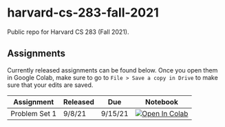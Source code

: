 # harvard-cs-283-fall-2021
Public repo for Harvard CS 283 (Fall 2021).

## Assignments
Currently released assignments can be found below. Once you open them in Google Colab, make sure to go to `File > Save a copy in Drive` to make sure that your edits are saved.

| Assignment    | Released | Due     | Notebook                                                                                                        |
|---------------|----------|---------|-----------------------------------------------------------------------------------------------------------------|
| Problem Set 1 | 9/8/21   | 9/15/21 | [![Open In Colab](https://colab.research.google.com/assets/colab-badge.svg)](https://colab.research.google.com/drive/10dleB7f3QX2wdrP5EEDTd2pzIjnvq3a8?usp=sharing)|
